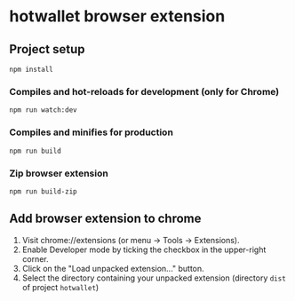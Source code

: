 # hotwallet browser extension

## Project setup
```
npm install
```

### Compiles and hot-reloads for development (only for Chrome)
```
npm run watch:dev
```

### Compiles and minifies for production
```
npm run build
```

### Zip browser extension
```
npm run build-zip
```

## Add browser extension to chrome
1. Visit chrome://extensions (or menu -> Tools -> Extensions).
2. Enable Developer mode by ticking the checkbox in the upper-right corner.
3. Click on the "Load unpacked extension..." button.
4. Select the directory containing your unpacked extension (directory ```dist``` of project ```hotwallet```)
